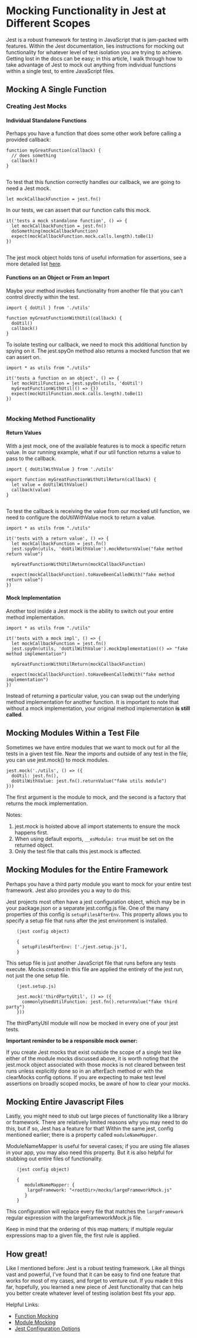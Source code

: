 # Mocking Functionality in Jest at Different Scopes 

Jest is a robust framework for testing in JavaScript that is jam-packed with features. Within the Jest documentation, lies instructions for mocking out functionality for whatever level of test isolation you are trying to achieve. Getting lost in the docs can be easy; in this article, I walk through how to take advantage of Jest to mock out anything from individual functions within a single test, to entire JavaScript files.

## Mocking A Single Function

### Creating Jest Mocks

#### Individual Standalone Functions
Perhaps you have a function that does some other work before calling a provided callback:

```
function myGreatFunction(callback) {
  // does something
  callback()
}
   
```

To test that this function correctly handles our callback, we are going to need a Jest mock. 

`let mockCallbackFunction = jest.fn()`

In our tests, we can assert that our function calls this mock.

```
it('tests a mock standalone function', () => {
  let mockCallbackFunction = jest.fn()
  doSomething(mockCallbackFunction)
  expect(mockCallbackFunction.mock.calls.length).toBe(1)
})
   
```

The jest mock object holds tons of useful information for assertions, see a more detailed list [here](https://jestjs.io/docs/en/mock-functions#mock-property).


#### Functions on an Object or From an Import
Maybe your method invokes functionality from another file that you can't control directly within the test. 

```
import { doUtil } from './utils'

function myGreatFunctionWithUtil(callback) {
  doUtil()
  callback()
}

```

To isolate testing our callback, we need to mock this additional function by spying on it. The jest.spyOn method also returns a mocked function that we can assert on. 

```
import * as utils from "./utils"

it('tests a function on an object', () => {
  let mockUtilFunction = jest.spyOn(utils, 'doUtil')
  myGreatFunctionWithUtil(() => {})
  expect(mockUtilFunction.mock.calls.length).toBe(1)
})
    
```    

### Mocking Method Functionality 

#### Return Values

With a jest mock, one of the available features is to mock a specific return value. In our running example, what if our util function returns a value to pass to the callback.

```
import { doUtilWithValue } from './utils'

export function myGreatFunctionWithUtilReturn(callback) {
  let value = doUtilWithValue()
  callback(value)
}
   
```

To test the callback is receiving the value from our mocked util function, we need to configure the doUtilWithValue mock to return a value. 

```
import * as utils from "./utils"

it('tests with a return value', () => {
  let mockCallbackFunction = jest.fn()
  jest.spyOn(utils, 'doUtilWithValue').mockReturnValue("fake method return value")

  myGreatFunctionWithUtilReturn(mockCallbackFunction)

  expect(mockCallbackFunction).toHaveBeenCalledWith("fake method return value")
})
``` 

#### Mock Implementation 

Another tool inside a Jest mock is the ability to switch out your entire method implementation.

```
import * as utils from "./utils"

it('tests with a mock impl', () => {
  let mockCallbackFunction = jest.fn()
  jest.spyOn(utils, 'doUtilWithValue').mockImplementation(() => "fake method implementation")

  myGreatFunctionWithUtilReturn(mockCallbackFunction)

  expect(mockCallbackFunction).toHaveBeenCalledWith("fake method implementation")
})
``` 

Instead of returning a particular value, you can swap out the underlying method implementation for another function. It is important to note that without a mock implementation, your original method implementation **is still called**.

## Mocking Modules Within a Test File

Sometimes we have entire modules that we want to mock out for all the tests in a given test file. Near the imports and outside of any test in the file, you can use jest.mock() to mock modules.

```
jest.mock('./utils', () => ({
  doUtil: jest.fn(),
  doUtilWithValue: jest.fn().returnValue("fake utils module")
}))
``` 

The first argument is the module to mock, and the second is a factory that returns the mock implementation.

Notes:
 
1. jest.mock is hoisted above all import statements to ensure the mock happens first.
2. When using default exports, `__esModule: true` must be set on the returned object.
3. Only the test file that calls this jest.mock is affected.

## Mocking Modules for the Entire Framework
Perhaps you have a third party module you want to mock for your entire test framework. Jest also provides you a way to do this.

Jest projects most often have a jest configuration object, which may be in your package.json or a separate jest.config.js file. One of the many properties of this config is `setupFilesAfterEnv`. This property allows you to specify a setup file that runs after the jest environment is installed. 

```
    (jest config object)

    {
      setupFilesAfterEnv: ['./jest.setup.js'],
    }
```

This setup file is just another JavaScript file that runs before any tests execute. Mocks created in this file are applied the entirety of the jest run, not just the one setup file. 

```
    (jest.setup.js)

    jest.mock('thirdPartyUtil', () => ({
      commonlyUsedUtilFunction: jest.fn().returnValue("fake third party")
    }))

```

The thirdPartyUtil module will now be mocked in every one of your jest tests.

 **Important reminder to be a responsible mock owner:**
 
 If you create Jest mocks that exist outside the scope of a single test like either of the module mocks discussed above, it is worth noting that the jest.mock object associated with those mocks is not cleared between test runs unless explicitly done so in an afterEach method or with the clearMocks config options. If you are expecting to make test level assertions on broadly scoped mocks, be aware of how to clear your mocks.

## Mocking Entire Javascript Files

Lastly, you might need to stub out large pieces of functionality like a library or framework. There are relatively limited reasons why you may need to do this, but if so, Jest has a feature for that! Within the same jest, config mentioned earlier; there is a property called `moduleNameMapper`.

ModuleNameMapper is useful for several cases; if you are using file aliases in your app, you may also need this property. But it is also helpful for stubbing out entire files of functionality.

```
    (jest config object)

    {
       moduleNameMapper: {
        largeFramework: "<rootDir>/mocks/largeFrameworkMock.js"
       }
    }
```
This configuration will replace every file that matches the `largeFramework` regular expression with the largeFrameworkMock.js file.

Keep in mind that the ordering of this map matters; if multiple regular expressions map to a given file, the first rule is applied. 

## How great!

Like I mentioned before: Jest is a robust testing framework. Like all things vast and powerful, I've found that it can be easy to find one feature that works for most of my cases, and forget to venture out. If you made it this far, hopefully, you learned a new piece of Jest functionality that can help you better create whatever level of testing isolation best fits your app.

Helpful Links:
- [Function Mocking](https://jestjs.io/docs/en/mock-functions)
- [Module Mocking](https://jestjs.io/docs/en/manual-mocks)
- [Jest Configuration Options](https://jestjs.io/docs/en/configuration#modulenamemapper-objectstring-string)



